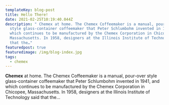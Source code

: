 ```yaml
---
templateKey: blog-post
title: Hello There!
date: 2021-02-25T10:19:40.044Z
description: " Chemex at home. The Chemex Coffeemaker is a manual, pour-over
  style glass-container coffeemaker that Peter Schlumbohm invented in 1941, and
  which continues to be manufactured by the Chemex Corporation in Chicopee,
  Massachusetts. In 1958, designers at the Illinois Institute of Technology said
  that the…"
featuredpost: true
featuredimage: /img/blog-index.jpg
tags:
  - chemex
---
```

 **Chemex** at home. The Chemex Coffeemaker is a manual, pour-over style glass-container coffeemaker that Peter Schlumbohm invented in 1941, and which continues to be manufactured by the Chemex Corporation in Chicopee, Massachusetts. In 1958, designers at the Illinois Institute of Technology said that the…